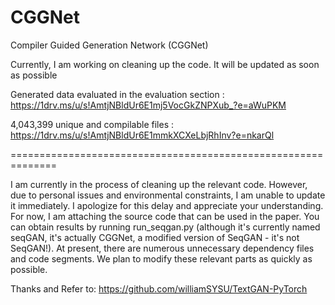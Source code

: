 # CGGNet


Compiler Guided Generation Network (CGGNet)

Currently, I am working on cleaning up the code. It will be updated as soon as possible 


Generated data evaluated in the evaluation section :
https://1drv.ms/u/s!AmtjNBldUr6E1mj5VocGkZNPXub_?e=aWuPKM

4,043,399 unique and compilable files :
https://1drv.ms/u/s!AmtjNBldUr6E1mmkXCXeLbjRhInv?e=nkarQl


==============================================================

I am currently in the process of cleaning up the relevant code. However, due to personal issues and environmental constraints, I am unable to update it immediately. I apologize for this delay and appreciate your understanding.
For now, I am attaching the source code that can be used in the paper.
You can obtain results by running run_seqgan.py (although it's currently named seqGAN, it's actually CGGNet, a modified version of SeqGAN - it's not SeqGAN!). At present, there are numerous unnecessary dependency files and code segments.
We plan to modify these relevant parts as quickly as possible.

Thanks and Refer to:
https://github.com/williamSYSU/TextGAN-PyTorch

